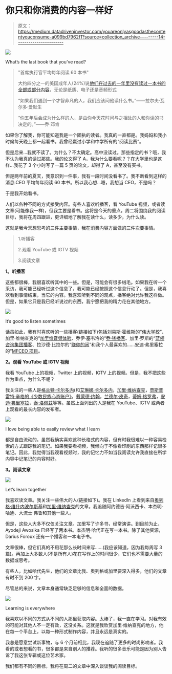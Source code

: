 # 你只和你消费的内容一样好

> 原文：<https://medium.datadriveninvestor.com/youareonlyasgoodasthecontentyouconsume-a099bd7962f1?source=collection_archive---------14----------------------->

![](img/cf8ade52e0306c40f6677775ec6a53a0.png)

What’s the last book that you’ve read?

> "首席执行官平均每年阅读 60 本书"
> 
> 大约四分之一的美国成年人(24%)说[他们在过去的一年里没有读过一本书的全部或部分内容](https://www.pewresearch.org/fact-tank/2018/03/23/who-doesnt-read-books-in-america/)，无论是纸质、电子还是音频形式
> 
> “如果我们遇到一个才智非凡的人，我们应该问他读什么书。”——拉尔夫·瓦尔多·爱默生
> 
> “你五年后会成为什么样的人，是由你今天花时间与之相处的人和你读的书决定的。”——乔·邓肯

如果你了解我，你可能知道我是一个固执的读者。我真的一直都是。我妈妈和我小时候每天晚上都一起看书。我曾经赢过小学和中学所有的“阅读比赛”。

但是后来…我就不读了。为什么？不太确定。高中没读过。那些指定的书？哦，我不认为我真的读过那些。我的论文得了 A，我为什么要看呢？？在大学里也是这样…我花了 3 个小时写了一篇 5 页的论文，却得了 A，甚至没有买书。

但是两年前的夏天，我意识到一件事，我有一段时间没看书了。我不断看到这样的消息:CEO 平均每年阅读 60 本书。所以我心想…嗯，我想当 CEO，不是吗？

于是我开始看书。

人们以各种不同的方式接受内容。有些人喜欢听播客，看 YouTube 视频，或者读文章(可能像我一样)，但我主要是看书。这将是今天的重点，周二将围绕我的阅读目标，我将在周四跟进，更详细地了解我在读什么，读多少，为什么读。

这就是我今天想思考的三件主要事情，我在消费内容方面做的三件次要事情。

> 1.听播客
> 
> 2.观看 YouTube 或 IGTV 视频
> 
> 3.阅读文章

**1。听播客**

这些都很棒，我很喜欢听其中的一些。但是，可能会有很多绒毛。如果我在听一个采访，我可能已经听过这个信息了，我可能已经按照这个信息行动了。但是，我喜欢看到事情结束，当它的内容。我喜欢听到不同的观点，播客绝对允许我这样做。但是，如果它只是我已经听说过的东西，我宁愿把我的精力花在其他地方。

![](img/6486bb35345933be946d4312680ae0cf.png)

It’s good to listen sometimes

话虽如此，我有时喜欢听的一些播客(链接如下)包括刘易斯·霍维斯的“[伟大学校](https://lewishowes.com/blog/)”、加里·维纳查克的“[加里维音频体验](https://www.garyvaynerchuk.com/podcast/)、乔伊·塞韦洛的“[乔·钱播客](https://www.thejoemoneypodcast.com/)、加里·罗斯的“[蓝领咨询集团播客](https://www.bluecollarconsultinggroup.com/podcast)、拉沙德·比拉尔的“[赚你的闲](http://earnyourleisure.com/)”和我个人最喜欢的……安迪·弗里塞拉的“[MFCEO 项目](https://andyfrisella.com/blogs/mfceo-project-podcast)。

**2。观看 YouTube 或 IGTV 视频**

我看 YouTube 上的视频，Twitter 上的视频，IGTV 上的视频。但是，我不把这些作为重点，为什么不呢？

我关注的一些人是[格兰特·卡尔多内](https://www.instagram.com/grantcardone/)(和[艾琳娜·卡尔多内](https://www.instagram.com/elenacardone/)，[加里·维纳查克](https://www.instagram.com/garyvee/)，[贾斯普雷特·辛格的《少数民族心态账户》](https://www.instagram.com/minoritymindset/)，[戴蒙德·约翰](https://www.instagram.com/thesharkdaymond/)，[兰德尔·皮奇](https://www.instagram.com/randall_pich/)，[蒂姆·格罗弗](https://www.instagram.com/attackathletics/)，[安迪·弗里塞拉](https://www.instagram.com/andyfrisella/)，[泰·洛佩兹](https://www.instagram.com/tailopez/)等等。虽然上面列出的人是我在 YouTube、IGTV 或两者上观看的最长内容的发布者。

![](img/91fc6974500916a869a74535deee039d.png)

I love being able to easily review what I learn

都是自由流动的。虽然我确实喜欢这种长格式的内容，但有时我很难以一种容易检索的方式跟踪我的笔记。如果我要看视频，我倾向于不像看印刷的东西那样记很多笔记。因此，我觉得当我观看视频时，我的记忆力不如当我阅读允许我直接在所学内容中记笔记的内容时好。

**3。阅读文章**

![](img/f56240f85b0dd754a42f7997e14bb02c.png)

Let’s learn together

我喜欢读文章。我关注一些伟大的人(链接如下)。我在 LinkedIn 上看到来自[奥列格·维什内波尔斯基](https://www.linkedin.com/in/vishnepolsky/?originalSubdomain=uk)和[加里·维纳查克](https://www.linkedin.com/in/garyvaynerchuk/)的文章。我追随阿约德吉·阿沃西卡、本杰明·哈迪、大流士·弗鲁和其他一些人。

但是，这些人大多不仅仅关注文章。加里写了许多书，经常演讲。到目前为止，Ayodeji Awosika 已经写了两本书。本杰明·哈代正在写一本书。除了其他资源，Darius Foroux 还有一个播客和一本电子书。

文章很棒，但它们真的不用花那么长时间来写……(我应该知道，因为我每周写 3 篇)。再加上大多数人(不是所有人)花在写作上的时间很少，它们也不需要大量的数据或思考。

有些人，比如哈代先生，他们的文章比我、奥列格或加里要深入得多，他们的文章有时不到 200 字。

尽管总的来说，文章本身通常缺乏足够的信息和全面的数据。

![](img/15d436a1b4fe31c38f48e4e90a887799.png)

Learning is everywhere

我喜欢以不同的方式从不同的人那里获取内容。太棒了，我一直在学习。对我有效的可能对其他人不一定有效，这没关系。这就是我欣赏加里·维纳查克的地方，他在每一个平台上，以每一种形式制作内容，并且永远是真实的。

我总是愿意尝试新事物，与 6 个月前相比，我现在追随了更多的时尚影响者。我看的或者想看的书，很多都是来自别人的推荐。我听的很多音乐可能是因为别人告诉了我这张专辑或这位艺术家。

我们都有不同的目标，我将在周二的文章中深入谈谈我的阅读目标。